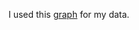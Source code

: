 I used this [graph](https://courses.lumenlearning.com/oldwestbury-wm-macroeconomics/chapter/types-of-graphs/) for my data.
